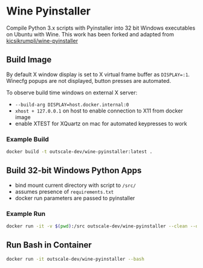 # Wine Pyinstaller

Compile Python 3.x scripts with Pyinstaller into 32 bit Windows executables on Ubuntu with Wine.
This work has been forked and adapted from [kicsikrumpli/wine-pyinstaller](https://github.com/kicsikrumpli/wine-pyinstaller)

## Build Image

By default X window display is set to X virtual frame buffer as `DISPLAY=:1`. Winecfg popups are not displayed, button presses are automated.

To observe build time windows on external X server:

- `--build-arg DISPLAY=host.docker.internal:0`
- `xhost + 127.0.0.1` on host to enable connection to X11 from docker image
- enable XTEST for XQuartz on mac for automated keypresses to work

### Example Build

````bash
docker build -t outscale-dev/wine-pyinstaller:latest .
````

## Build 32-bit Windows Python Apps

- bind mount current directory with script to `/src/`
- assumes presence of `requirements.txt`
- docker run parameters are passed to pyinstaller

### Example Run

````bash
docker run -it -v $(pwd):/src outscale-dev/wine-pyinstaller --clean --onefile my_python_script.py
````

## Run Bash in Container

````bash
docker run -it outscale-dev/wine-pyinstaller --bash
````
